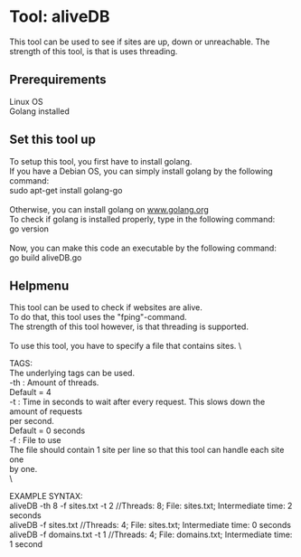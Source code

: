 # Tool: aliveDB
This tool can be used to see if sites are up, down or unreachable.
The strength of this tool, is that is uses threading.


## Prerequirements
Linux OS\
Golang installed


## Set this tool up
To setup this tool, you first have to install golang. \
If you have a Debian OS, you can simply install golang by the following command:\
  sudo apt-get install golang-go\
  \
Otherwise, you can install golang on www.golang.org
\
To check if golang is installed properly, type in the following command:\
  go version\
\
Now, you can make this code an executable by the following command:\
  go build aliveDB.go

## Helpmenu
This tool can be used to check if websites are alive. \
To do that, this tool uses the "fping"-command.\
The strength of this tool however, is that threading is supported.\
\
To use this tool, you have to specify a file that contains sites. \

TAGS:\
The underlying tags can be used.\
	-th	: Amount of threads. \
		  Default = 4\
	-t	: Time in seconds to wait after every request. This slows down the amount of requests\
		  per second.\
		  Default = 0 seconds\
	-f	: File to use\
		  The file should contain 1 site per line so that this tool can handle each site one\
		  by one.\
\

EXAMPLE SYNTAX:\
	aliveDB -th 8 -f sites.txt -t 2	  //Threads: 8; File: sites.txt; Intermediate time: 2 seconds\
	aliveDB -f sites.txt		  //Threads: 4; File: sites.txt; Intermediate time: 0 seconds\
	aliveDB -f domains.txt -t 1	  //Threads: 4; File: domains.txt; Intermediate time: 1 second
